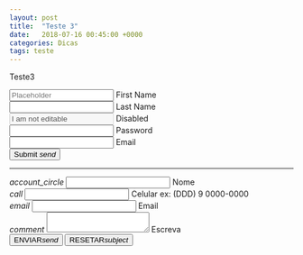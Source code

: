 ```yaml
---
layout: post
title:  "Teste 3"
date:   2018-07-16 00:45:00 +0000
categories: Dicas
tags: teste
---
```


Teste3

<form class="col s12">
    <div class="row">
        <div class="input-field col s6">
            <input placeholder="Placeholder" id="first_name" type="text" class="validate">
            <label for="first_name">First Name</label>
        </div>
        <div class="input-field col s6">
            <input id="last_name" type="text" class="validate">
            <label for="last_name">Last Name</label>
        </div>
    </div>
    <div class="row">
        <div class="input-field col s12">
            <input disabled value="I am not editable" id="disabled" type="text" class="validate">
            <label for="disabled">Disabled</label>
        </div>
    </div>
    <div class="row">
        <div class="input-field col s12">
            <input id="password" type="password" class="validate">
            <label for="password">Password</label>
        </div>
    </div>
    <div class="row">
        <div class="input-field col s12">
            <input id="email" type="email" class="validate">
            <label for="email">Email</label>
        </div>
    </div>
    <div class="row">
        <div class="input-field col s12">
            <button class="btn waves-effect waves-light" type="submit" name="action">
                Submit <i class="material-icons right">send</i>
            </button>
        </div>
    </div>
</form>



-----



<form action="" method="post">
    <div class="input-field col s12">
        <i class="material-icons prefix">account_circle</i>
        <input id="icon_prefix" type="text" class="validate" name="nama" required>
        <label for="icon_prefix">Nome</label>
    </div>
    <div class="input-field col s12">
        <i class="material-icons prefix">call</i>
        <input id="icon_prefix" type="text" class="validate" name="notelp" required>
        <label for="icon_prefix">Celular ex: (DDD) 9 0000-0000</label>
    </div>
    <div class="input-field col s12">
        <i class="material-icons prefix">email</i>
        <input id="icon_prefix" type="text" class="validate" name="website" required>
        <label for="icon_prefix">Email</label>
    </div>
    <div class="input-field col s12">
        <i class="material-icons prefix">comment</i>
        <textarea id="textarea1" class="materialize-textarea" name="pesan" required></textarea>
        <label for="textarea1">Escreva</label>
    </div>
    <div class="row center">
        <button class="btn waves-effect waves-light" type="submit" name="submit">ENVIAR<i class="material-icons right">send</i></button>
        <button class="btn waves-effect waves-light" type="reset" name="reset">RESETAR<i class="material-icons right">subject</i></button>
    </div>
</form>
